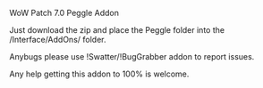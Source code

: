 WoW Patch 7.0 Peggle Addon

Just download the zip and place the Peggle folder into the /Interface/AddOns/ folder.

Anybugs please use !Swatter/!BugGrabber addon to report issues.

Any help getting this addon to 100% is welcome.
